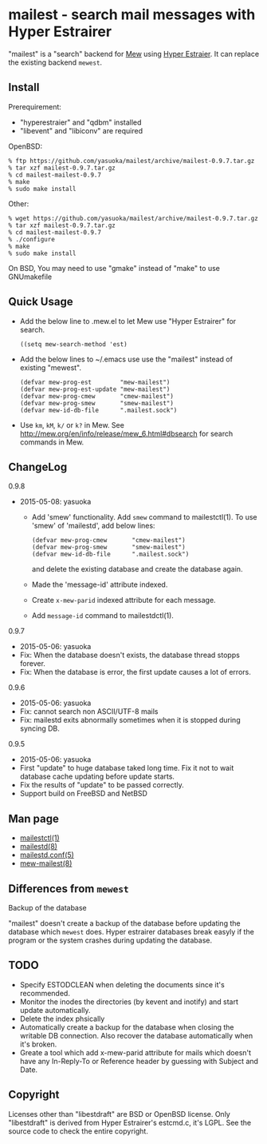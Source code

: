 mailest - search mail messages with Hyper Estrairer
===================================================

"mailest" is a "search" backend for [Mew](http://mew.org) using
[Hyper Estraier](fallabs.com/hyperestraier/index.html).  It can replace
the existing backend `mewest`.


Install
-------

Prerequirement:

- "hyperestraier" and "qdbm" installed
- "libevent" and "libiconv" are required


OpenBSD:

    % ftp https://github.com/yasuoka/mailest/archive/mailest-0.9.7.tar.gz
    % tar xzf mailest-0.9.7.tar.gz
    % cd mailest-mailest-0.9.7
    % make
    % sudo make install

Other:

    % wget https://github.com/yasuoka/mailest/archive/mailest-0.9.7.tar.gz
    % tar xzf mailest-0.9.7.tar.gz
    % cd mailest-mailest-0.9.7
    % ./configure
    % make
    % sudo make install

 On BSD, You may need to use "gmake" instead of "make" to use GNUmakefile


Quick Usage
-----------

+ Add the below line to .mew.el to let Mew use "Hyper Estrairer" for
  search.

      ((setq mew-search-method 'est)

+ Add the below lines to ~/.emacs use use the "mailest" instead of
  existing "mewest".

      (defvar mew-prog-est        "mew-mailest")
      (defvar mew-prog-est-update "mew-mailest")
      (defvar mew-prog-cmew       "cmew-mailest")
      (defvar mew-prog-smew       "smew-mailest")
      (defvar mew-id-db-file      ".mailest.sock")

+ Use `km`, `kM`, `k/` or `k?` in Mew.  See
  http://mew.org/en/info/release/mew_6.html#dbsearch for search commands
  in Mew.


ChangeLog
---------

0.9.8

- 2015-05-08: yasuoka
  - Add 'smew' functionality.  Add `smew` command to mailestctl(1).
    To use 'smew' of 'mailestd', add below lines:

        (defvar mew-prog-cmew       "cmew-mailest")
        (defvar mew-prog-smew       "smew-mailest")
        (defvar mew-id-db-file      ".mailest.sock")

    and delete the existing database and create the database again.
  - Made the 'message-id' attribute indexed.
  -  Create `x-mew-parid` indexed attribute for each message.
  - Add `message-id` command to mailestdctl(1).

0.9.7

-  2015-05-06: yasuoka
  - Fix: When the database doesn't exists, the database thread stopps
    forever.
  - Fix: When the database is error, the first update causes a lot
    of errors.

0.9.6

-  2015-05-06: yasuoka
  -  Fix: cannot search non ASCII/UTF-8 mails
  -  Fix: mailestd exits abnormally sometimes when it is stopped during
     syncing DB.


0.9.5

-  2015-05-06: yasuoka
  -  First "update" to huge database taked long time.  Fix it not to wait
     database cache updating before update starts.
  -  Fix the results of "update" to be passed correctly.
  -  Support build on FreeBSD and NetBSD

Man page
--------

- [mailestctl(1)](http://yasuoka.github.io/mailest/mailestctl.1.html)
- [mailestd(8)](http://yasuoka.github.io/mailest/mailestd.8.html)
- [mailestd.conf(5)](http://yasuoka.github.io/mailest/mailestd.conf.5.html)
- [mew-mailest(8)](http://yasuoka.github.io/mailest/mew-mailest.1.html)


Differences from `mewest`
-------------------------

Backup of the database

  "mailest" doesn't create a backup of the database before updating the
  database which `mewest` does.  Hyper estrairer databases break easyly
  if the program or the system crashes during updating the database.


TODO
----

- Specify ESTODCLEAN when deleting the documents since it's recommended.
- Monitor the inodes the directories (by kevent and inotify) and start
  update automatically.
- Delete the index phsically
- Automatically create a backup for the database when closing the
  writable DB connection.  Also recover the database automatically
  when it's broken.
- Greate a tool which add x-mew-parid attribute for mails which doesn't
  have any In-Reply-To or Reference header by guessing with Subject and
  Date.


Copyright
---------

Licenses other than "libestdraft" are BSD or OpenBSD license.  Only
"libestdraft" is derived from Hyper Estrairer's estcmd.c, it's LGPL.
See the source code to check the entire copyright.
